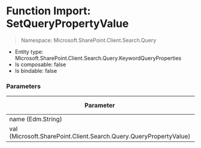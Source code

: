 # Function Import: SetQueryPropertyValue

> Namespace: Microsoft.SharePoint.Client.Search.Query

- Entity type: Microsoft.SharePoint.Client.Search.Query.KeywordQueryProperties
- Is composable: false
- Is bindable: false

### Parameters

Parameter | SPO | SP 2019 | SP 2016 | SP 2013
----------|:---:|:-------:|:-------:|:-------:
name (Edm.String) | ❌ | ❌ | ❌ | ✅
val (Microsoft.SharePoint.Client.Search.Query.QueryPropertyValue) | ❌ | ❌ | ❌ | ✅